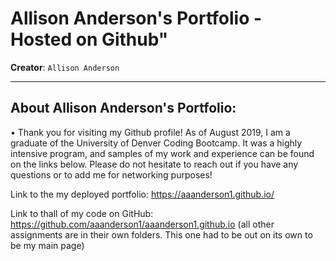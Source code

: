 # Allison Anderson's Portfolio - Hosted on Github"
**Creator**: `Allison Anderson`
- - -
## About Allison Anderson's Portfolio:

• Thank you for visiting my Github profile! As of August 2019, I am a graduate of the University of Denver Coding Bootcamp. It was a highly intensive program, and samples of my work and experience can be found on the links below. Please do not hesitate to reach out if you have any questions or to add me for networking purposes! 

Link to the my deployed portfolio: https://aaanderson1.github.io/

Link to thall of my code on GitHub: https://github.com/aaanderson1/aaanderson1.github.io (all other assignments are in their own folders. This one had to be out on its own to be my main page)

<!-- ![Results](/assets/portfolio.png) -->